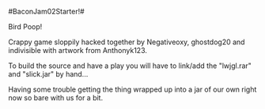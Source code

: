 #BaconJam02Starter!#

Bird Poop!

Crappy game sloppily hacked together by Negativeoxy, ghostdog20 and indivisible with artwork from Anthonyk123.



To build the source and have a play you will have to link/add the "lwjgl.rar" and "slick.jar" by hand...


Having some trouble getting the thing wrapped up into a jar of our own right now so bare with us for a bit.
